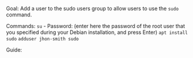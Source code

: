 Goal:
Add a user to the sudo users group to allow users to use the `sudo` command.


Commands:
`su` - Password: (enter here the password of the root user that you specified during your Debian installation, and press Enter)
`apt install sudo`
`adduser jhon-smith sudo`



Guide:
